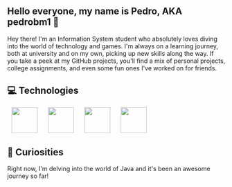 ## Hello everyone, my name is Pedro, AKA pedrobm1 👋

Hey there! I'm an Information System student who absolutely loves diving into the world of technology and games. I'm always on a learning journey, both at university and on my own, picking up new skills along the way. If you take a peek at my GitHub projects, you'll find a mix of personal projects, college assignments, and even some fun ones I've worked on for friends.

## 💻 Technologies

<p>
<img src="https://cdn.jsdelivr.net/gh/devicons/devicon@latest/icons/react/react-original.svg" width="60" height="60" hspace="10"/>
<img src="https://cdn.jsdelivr.net/gh/devicons/devicon@latest/icons/tailwindcss/tailwindcss-original.svg" width="60" hspace="10"/>
<img src="https://cdn.jsdelivr.net/gh/devicons/devicon@latest/icons/typescript/typescript-original.svg" width="60" height="60" hspace="10""/>
<img src="https://cdn.jsdelivr.net/gh/devicons/devicon@latest/icons/javascript/javascript-original.svg" width="60" height="60" hspace="10"/>
</p>


## 🧐 Curiosities
Right now, I'm delving into the world of Java and it's been an awesome journey so far!
